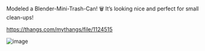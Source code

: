 Modeled a Blender-Mini-Trash-Can! 🗑️ It’s looking nice and perfect for small clean-ups!

https://thangs.com/mythangs/file/1124515

![image](https://github.com/user-attachments/assets/69caaed4-90d8-4c5f-af53-c4da87504a68)
